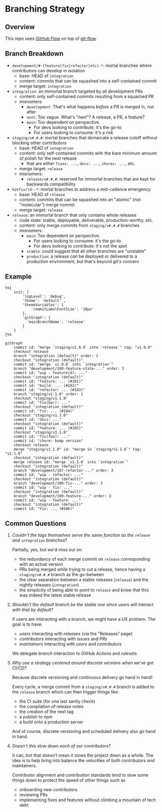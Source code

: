 # Branching Strategy

## Overview

This repo uses [GitHub Flow](https://docs.github.com/en/get-started/using-github/github-flow) on top of [git-flow](https://nvie.com/posts/a-successful-git-branching-model/).

## Branch Breakdown

- `development/#-(feature|fix|refactor|etc)-*`: mortal branches where contributors can develop in isolation
  - base: HEAD of `integration`
  - content: commits that can be squashed into a self-contained commit
  - merge target: `integration`
- `integration`: an immortal branch targeted by all development PRs
  - content: only self-contained commits resulting from a squashed PR
  - misnomers:
    - `development`: That's what happens _before_ a PR is merged in, not after
    - `next`: Too vague. What's "next"? A release, a PR, a feature?
    - `main`: Too dependent on perspective.
      - For devs looking to contribute: it's the go-to
      - For users looking to consume: it's a risk
- `staging/v#.#.#`: mortal branches that demarcate a release cutoff without blocking other contributors
  - base: HEAD of `integration`
  - content: only self-contained commits with the bare minimum amount of polish for the next release
    - that are either `fixes: ...`, `docs: ...`, `chores: ...`, etc.
  - merge target: `release`
  - misnomers:
    - `release/v#.#.#`: reserved for immortal branches that are kept for backwards compatibility
- `hotfix/\d--*`: mortal branches to address a mid-cadence emergency.
  - base: HEAD of `release`
  - content: commits that can be squashed into an "atomic" (not "molecular") merge commit
  - merge target: `release`
- `release`: an immortal branch that only contains whole releases
  - code state: stable, deployable, deliverable, production-worthy, etc.
  - content: only merge commits from `staging/v#.#.#` branches
  - misnomers:
    - `main`: Too dependent on perspective.
      - For users looking to consume: it's the go-to
      - For devs looking to contribute: it's not the spot
    - `stable`: could suggest that all other branches are "unstable"
    - `production`: a release _can_ be deployed or delivered to a production environment, but that's beyond git's concern

## Example

```mermaid
%%{
    init: { 
        'logLevel': 'debug',
        'theme': 'default' ,
        'themeVariables': {
            'commitLabelFontSize': '10px'
        },
        'gitGraph': {
          'mainBranchName': 'release'
        }
    }
}%%

gitGraph
    commit id: "merge `staging/v1.0.0` into `release`" tag: "v1.0.0"
    checkout release
    branch "integration (default)" order: 2
    checkout "integration (default)"
    commit id: "merge `v1.0.0` into `integration`"
    branch "development/100-feature-stale-..." order: 3
    commit id: "wip - feature(d): ..."
    checkout "integration (default)"
    commit id: "feature: ... (#101)"
    commit id: "build: ... (#102)"
    commit id: "refactor: ... (#103)"
    branch "staging/v1.1.0" order: 1
    checkout "staging/v1.1.0"
    commit id: "fix(bar): ..."
    checkout "integration (default)"
    commit id: "fix: ... (#104)"
    checkout "staging/v1.1.0"
    commit id: "docs: ..."
    checkout "integration (default)"
    commit id: "feature: ... (#105)"
    checkout "staging/v1.1.0"
    commit id: "fix(foo): ..."
    commit id: "chore: bump version"
    checkout release
    merge "staging/v1.1.0" id: "merge in `staging/v1.1.0`" tag: "v1.1.0"
    checkout "integration (default)"
    merge release id: "merge `v1.1.0` into `integration`"
    checkout "integration (default)"
    branch "development/107-refactor-..." order: 3
    commit id: "wip - refactor: ..."
    checkout "integration (default)"
    branch "development/108-fix-..." order: 3
    commit id: "wip - fix: ..."
    checkout "integration (default)"
    branch "development/109-feature-..." order: 3
    commit id: "wip - feature: ..."
    checkout "integration (default)"
    commit id: "fix: ... (#106)"
```

## Common Questions

1. _Couldn't the tags themselves serve the same function as the `release` and `integration` branches_?

    Partially, yes, but we'd miss out on:
    - the redundancy of each merge commit on `release` corresponding with an actual version
    - PRs being merged while trying to cut a release, hence having a `staging/v#.#.#` branch as the go-between
    - the clear separation between a stable releases (`release`) and the nightly releases (`integration`)
    - the simplicity of being able to point to `release` and know that this was indeed the latest stable release

1. _Shouldn't the default branch be the stable one since users will interact with that by default?_

    If users are interacting with a branch, we might have a UX problem. The goal is to have:

    - _users_ interacting with _releases_ (via the "Releases" page)
    - _contributors_ interacting with _issues_ and _PRs_
    - _maintainers_ interacting with _users_ and _contributors_

    We delegate _branch_ interaction to GitHub _Actions_ and _rulesets_

1. _Why use a strategy centered around discrete versions when we've got CI/CD?_

    Because discrete versioning and continuous delivery go hand in hand!

    Every cycle, a merge commit from a `staging/v#.#.#` branch is added to the `release` branch which can then trigger things like:
      - the CI suite (for one last sanity check)
      - the compilation of release notes
      - the creation of the next tag
      - a publish to npm
      - a build onto a production server

    And of course, discrete versioning and scheduled delivery also go hand in hand.

1. _Doesn't this slow down each of our contributors?_

    It can, but that doesn't mean it slows the project down as a whole. The idea is to help bring into balance the velocities of both contributors _and_ maintainers.

    Contributor alignment and contribution standards tend to slow some things down to protect the speed of other things such as
    - onboarding new contributors
    - reviewing PRs
    - implementing fixes and features without climbing a mountain of tech debt
